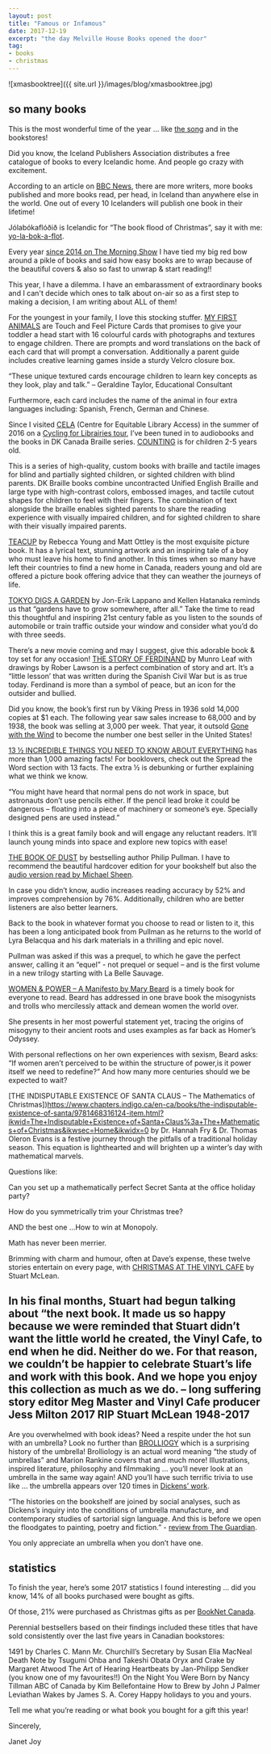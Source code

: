 ```yaml
---
layout: post
title: "Famous or Infamous"
date: 2017-12-19    
excerpt: "the day Melville House Books opened the door"
tag:
- books
- christmas
---
```


![xmasbooktree]({{ site.url }}/images/blog/xmasbooktree.jpg)

## so many books

This is the most wonderful time of the year ... like [the song](https://youtu.be/gFtb3EtjEic) and in the bookstores!

Did you know, the Iceland Publishers Association distributes a free catalogue of books to every Icelandic home. And people go crazy with excitement.

According to an article on [BBC News](http://www.bbc.com/news/magazine-24399599), there are more writers, more books published and more books read, per head, in Iceland than anywhere else in the world. One out of every 10 Icelanders will publish one book in their lifetime!

 Jólabókaflóðið is Icelandic for “The book flood of Christmas”, say it with me: [yo-la-bok-a-flot](https://forvo.com/search/J%C3%B3lab%C3%B3kafl%C3%B3%C3%B0/).

Every year [since 2014 on The Morning Show](https://globalnews.ca/video/1703435/books-for-christmas ) I have tied my big red bow around a pikle of books and said how easy books are to wrap because of the beautiful covers & also so fast to unwrap & start reading!!

This year, I have a dilemma. I have an embarassment of extraordinary books and I can't decide which ones to talk about on-air so as a first step to making a decision, I am writing about ALL of them!

For the youngest in your family, I love this stocking stuffer. [MY FIRST ANIMALS](https://penguinrandomhouse.ca/books/363334/my-first-touch-feel-picture-cards-animals#9781465465719) are Touch and Feel Picture Cards that promises to give your toddler a head start with 16 colourful cards with photographs and textures to engage children.  There are prompts and word translations on the back of each card that will prompt a conversation. Additionally a parent guide includes creative learning games inside a sturdy Velcro closure box.

“These unique textured cards encourage children to learn key concepts as they look, play and talk.” – Geraldine Taylor, Educational Consultant

Furthermore, each card includes the name of the animal in four extra languages including: Spanish, French, German and Chinese.


Since I visited [CELA](http://iguana.celalibrary.ca/iguana/www.main.cls?surl=defaultCELA) (Centre for Equitable Library Access) in the summer of 2016 on a [Cycling for Librairies tour](http://janetjoywilson.ca/have-you-heard-books-sound-great/), I’ve been tuned in to audiobooks and the books in DK Canada Braille series. [COUNTING](https://penguinrandomhouse.ca/books/532841/dk-braille-counting#9781465436139) is for children 2-5 years old.

This is a series of high-quality, custom books with braille and tactile images for blind and partially sighted children, or sighted children with blind parents. DK Braille books combine uncontracted Unified English Braille and large type with high-contrast colors, embossed images, and tactile cutout shapes for children to feel with their fingers. The combination of text alongside the braille enables sighted parents to share the reading experience with visually impaired children, and for sighted children to share with their visually impaired parents.

[TEACUP](https://www.goodreads.com/book/show/25441923-teacup) by Rebecca Young and Matt Ottley is the most exquisite picture book.  It has a lyrical text, stunning artwork and an inspiring tale of a boy who must leave his home to find another. In this times when so many have left their countries to find a new home in Canada, readers young and old are offered a picture book offering advice that they can weather the journeys of life.

[TOKYO DIGS A GARDEN](https://www.chapters.indigo.ca/en-ca/books/tokyo-digs-a-garden/9781554987986-item.html?ikwid=tokyo+digs+a+garden&ikwsec=Home&ikwidx=0) by Jon-Erik Lappano and Kellen Hatanaka reminds us that “gardens have to grow somewhere, after all.” Take the time to read this thoughtful and inspiring 21st century fable as you listen to the sounds of automobile or train traffic outside your window and consider what you’d do with three seeds.

There’s a new movie coming and may I suggest, give this adorable book & toy set for any occasion! [THE STORY OF FERDINAND](https://en.wikipedia.org/wiki/The_Story_of_Ferdinand) by Munro Leaf with drawings by Rober Lawson is a perfect combination of story and art. It’s a “little lesson’  that was written during the Spanish Civil War but is as true today.   Ferdinand is more than a symbol of peace, but an icon for the outsider and bullied.

Did you know, the book’s first run by Viking Press in 1936 sold 14,000 copies at $1 each. The following year saw sales increase to 68,000 and by 1938, the book was selling at 3,000 per week. That year, it outsold [Gone with the Wind](https://en.wikipedia.org/wiki/Gone_with_the_Wind_(novel)) to become the number one best seller in the United States!

[13 ½ INCREDIBLE THINGS YOU NEED TO KNOW ABOUT EVERYTHING](https://penguinrandomhouse.ca/books/558146/1312-incredible-things-you-need-know-about-everything#9781465461124) has more than 1,000 amazing facts! For booklovers, check out the Spread the Word section with 13 facts.  The extra ½ is debunking or further explaining what we think we know.

“You might have heard that normal pens do not work in space, but astronauts don’t use pencils either. If the pencil lead broke it could be dangerous – floating into a piece of machinery or someone’s eye. Specially designed pens are used instead.”

I think this is a great family book and will engage any reluctant readers. It’ll launch young minds into space and explore new topics with ease!

[THE BOOK OF DUST](https://www.chapters.indigo.ca/en-ca/books/the-book-of-dust-la/9780375815300-item.html?ikwid=the+book+of+dust+philip+pullman&ikwsec=Home&ikwidx=0) by bestselling author Philip Pullman. I have to recommend the beautiful hardcover edition for your bookshelf but also the [audio version read by Michael Sheen](https://www.chapters.indigo.ca/en-ca/books/the-book-of-dust-la/9780525522980-item.html?ref=item_page%3avariation).  

In case you didn’t know, audio increases reading accuracy by 52% and improves comprehension by 76%. Additionally, children who are better listeners are also better learners.

Back to the book in whatever format you choose to read or listen to it, this has been a long anticipated book from Pullman as he returns to the world of Lyra Belacqua and his dark materials in a thrilling and epic novel.

Pullman was asked if this was a prequel, to which he gave the perfect answer, calling it an “equel” - not prequel or sequel – and is the first volume in a new trilogy starting with La Belle Sauvage.

[WOMEN & POWER – A Manifesto by Mary Beard](http://books.wwnorton.com/books/Women--Power/) is a timely book for everyone to read. Beard has addressed in one brave book the misogynists and trolls who mercilessly attack and demean women the world over.

She presents in her most powerful statement yet, tracing the origins of misogyny to their ancient roots and uses examples as far back as Homer’s Odyssey.

With personal reflections on her own experiences with sexism, Beard asks: “If women aren’t perceived to be within the structure of power,is it power itself we need to redefine?” And how many more centuries should we be expected to wait?

[THE INDISPUTABLE EXISTENCE OF SANTA CLAUS – The Mathematics of Christmas])https://www.chapters.indigo.ca/en-ca/books/the-indisputable-existence-of-santa/9781468316124-item.html?ikwid=The+Indisputable+Existence+of+Santa+Claus%3a+The+Mathematics+of+Christmas&ikwsec=Home&ikwidx=0 by Dr. Hannah Fry & Dr. Thomas Oleron Evans is a festive journey through the pitfalls of a traditional holiday season. This equation is lighthearted and will brighten up a winter’s day with mathematical marvels.

Questions like:

Can you set up a mathematically perfect Secret Santa at the office holiday party?

How do you symmetrically trim your Christmas tree?

AND the best one …How to win at Monopoly.

Math has never been merrier.

Brimming with charm and humour, often at Dave’s expense, these twelve stories entertain on every page, with [CHRISTMAS AT THE VINYL CAFE](https://www.chapters.indigo.ca/en-ca/books/christmas-at-the-vinyl-cafe/9780735235120-item.html?ikwid=christmas+at+the+vinyl+cafe&ikwsec=Home&ikwidx=0) by Stuart McLean.

## In his final months, Stuart had begun talking about “the next book. It made us so happy because we were reminded that Stuart didn’t want the little world he created, the Vinyl Cafe, to end when he did. Neither do we. For that reason, we couldn’t be happier to celebrate Stuart’s life and work with this book. And we hope you enjoy this collection as much as we do. – long suffering story editor Meg Master and Vinyl Cafe producer Jess Milton 2017 RIP Stuart McLean 1948-2017

Are you overwhelmed with book ideas? Need a respite under the hot sun with an umbrella? Look no further than [BROLLIOGY](https://www.mhpbooks.com/books/brolliology/) which is a surprising history of the umbrella! Brolliology is an actual word meaning “the study of umbrellas” and Marion Rankine covers that and much more! Illustrations, inspired literature, philosophy and filmmaking … you’ll never look at an umbrella in the same way again! AND you’ll have such terrific trivia to use like … the umbrella appears over 120 times in [Dickens’ work](https://www.theguardian.com/books/charlesdickens).   

“The histories on the bookshelf are joined by social analyses, such as Dickens’s inquiry into the conditions of umbrella manufacture, and contemporary studies of sartorial sign language. And this is before we open the floodgates to painting, poetry and fiction.” - [review from The Guardian](https://www.theguardian.com/books/2017/nov/04/brolliology-marion-rankine-review-history-of-umbrella).

You only appreciate an umbrella when you don’t have one.

## statistics

To finish the year, here’s some 2017 statistics I found interesting … did you know, 14% of all books purchased were bought as gifts.

Of those, 21% were purchased as Christmas gifts as per [BookNet Canada](https://www.booknetcanada.ca/blog/).

Perennial bestsellers based on their findings included these titles that have sold consistently over the last five years in Canadian bookstores:

1491 by Charles C. Mann
Mr. Churchill’s Secretary by Susan Elia MacNeal
Death Note by Tsugumi Ohba and Takeshi Obata
Oryx and Crake by Margaret Atwood
The Art of Hearing Heartbeats by Jan-Philipp Sendker (you know one of my favourites!!)
On the Night You Were Born by Nancy Tillman
ABC of Canada by Kim Bellefontaine
How to Brew by John J Palmer
Leviathan Wakes by James S. A. Corey
Happy holidays to you and yours.

Tell me what you’re reading or what book you bought for a gift this year!

Sincerely,

Janet Joy  
